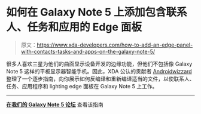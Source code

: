 # 如何在 Galaxy Note 5 上添加包含联系人、任务和应用的 Edge 面板

> 原文：<https://www.xda-developers.com/how-to-add-an-edge-panel-with-contacts-tasks-and-apps-on-the-galaxy-note-5/>

很多人喜欢三星为他们的曲面显示设备开发的边缘功能，但他们不包括像 Galaxy Note 5 这样的平板显示器智能手机。因此，XDA 公认的贡献者 [Androidwizzard](https://forum.xda-developers.com/member.php?u=5564860) 整理了一个逐步指南，向你展示如何反编译和重新编译适当的文件，以使联系人、任务、应用程序和 lighting edge 面板在 Galaxy Note 5 上工作。

* * *

[**在我们的 Galaxy Note 5 论坛**](https://forum.xda-developers.com/note5/themes-apps/guide-how-to-add-contacts-tasks-apps-t3610525) 查看该指南